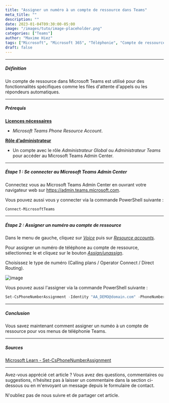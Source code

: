 ```yaml
---
title: "Assigner un numéro à un compte de ressource dans Teams"
meta_title: ""
description: ""
date: 2023-01-04T09:30:00-05:00
image: "/images/tuto/image-placeholder.png"
categories: ["Teams"]
author: "Maxime Hiez"
tags: ["Microsoft", "Microsoft 365", "Téléphonie", "Compte de ressource", "Numéro", "SDA", "Direct Routing", "Calling Plan", "Operator Connect", "PowerShell"]
draft: false
---
```

---

##### Définition
Un compte de ressource dans Microsoft Teams est utilisé pour des fonctionnalités spécifiques comme les files d'attente d'appels ou les répondeurs automatiques.

---

##### Prérequis
**<u>Licences nécessaires</u>**
- *Microsoft Teams Phone Resource Account*.

**<u>Rôle d’administrateur</u>**
- Un compte avec le rôle *Administrateur Global* ou *Administrateur Teams* pour accéder au Microsoft Teams Admin Center.

---

##### Étape 1 : Se connecter au Microsoft Teams Admin Center
Connectez vous au Microsoft Teams Admin Center en ouvrant votre navigateur web sur https://admin.teams.microsoft.com.

Vous pouvez aussi vous y connecter via la commande PowerShell suivante :
```powershell
Connect-MicrosoftTeams
```

---

##### Étape 2 : Assigner un numéro au compte de ressource
Dans le menu de gauche, cliquez sur *<u>Voice</u>* puis sur *<u>Resource accounts</u>*.

Pour assigner un numéro de téléphone au compte de ressource, sélectionnez le et cliquez sur le bouton *<u>Assign/unassign</u>*.

Choisissez le type de numéro (Calling plans / Operator Connect / Direct Routing).

![image](/images/teams/teams_ressacc-002.png)

Vous pouvez aussi l'assigner via la commande PowerShell suivante :
```powershell
Set-CsPhoneNumberAssignment -Identity "AA_DEMO@domain.com" -PhoneNumber +15144567890 -PhoneNumberType DirectRouting
```

---

##### Conclusion
Vous savez maintenant comment assigner un numéo à un compte de ressource pour vos menus de téléphonie Teams.

---

##### Sources
[Microsoft Learn - Set-CsPhoneNumberAssignment](https://learn.microsoft.com/fr-ca/powershell/module/teams/set-csphonenumberassignment?view=teams-ps)

---


Avez-vous apprécié cet article ? Vous avez des questions, commentaires ou suggestions, n’hésitez pas à laisser un commentaire dans la section ci-dessous ou en m'envoyant un message depuis le formulaire de contact.

N'oubliez pas de nous suivre et de partager cet article.
